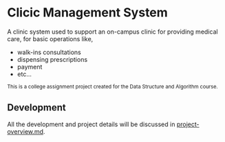 Clicic Management System
========================

A clinic system used to support an on-campus clinic for providing medical care, for basic
operations like,
- walk-ins consultations
- dispensing prescriptions
- payment
- etc...

<sub>This is a college assignment project created for the Data Structure and Algorithm course.

## Development

All the development and project details will be discussed in [project-overview.md](/docs/project-overview.md).




